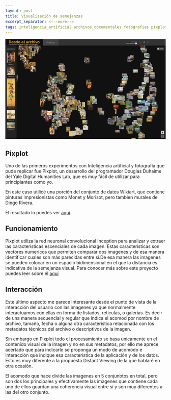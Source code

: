 ```yaml
---
layout: post
title: Visualización de semejanzas
excerpt_separator: <!--more-->
tags: inteligencia_artificial archivos_documentales fotografias pixplot
---
```


![pixplot](../images/pixplot.JPG)

## Pixplot

Uno de las primeros experimentos con Inteligencia artificial y fotografía que pude replicar fue Pixplot, un desarrollo del programador Douglas Duhaime del Yale Digital Humanities Lab, que es muy fácil de utilizar para principiantes como yo.

<!--more-->

En este caso utilicé una porción del conjunto de datos Wikiart, que contiene pinturas impresionistas como Monet y Morisot, pero tambien murales de Diego Rivera.

El resultado lo puedes ver [aqui](https://gustavolsj.github.io/pixplot_wikiart/#).

## Funcionamiento

Pixplot utiliza la red neuronal convolucional Inception para analizar y extraer las caracteristicas escenciales de cada imagen. Estas caracteristicas son vectores numericos que permiten comparar dos imagenes y de esa manera identificar cuales son más parecidas entre sí.De esa manera las imagenes se pueden colocar en un espacio bidimensional en el que la distancia es indicativa de la semejanza visual. Para conocer más sobre este proyecto puedes leer sobre él [aquí](https://dhlab.yale.edu/projects/pixplot/)

## Interacción

Este último aspecto me parece interesante desde el punto de vista de la interacción del usuario con las imagenes ya que normalmente interactuamos con ellas en forma de listados, reticulas, o galerias. Es decir de una manera secuencial y regular que indica el acomod por nombre de archivo, tamaño, fecha o alguna otra caracteristica relacionada con los metadatos técnicos del archivo o descriptivos de la imagen.

Sin embargo en Pixplot todo el procesamiento se basa unicamente en el contenido visual de la imagen y no en sus metadatos, por ello me aprece acertado que para indicarlo se proponga un modo de acomodo e interacción que indique esa caracteristica de la aplicación y de los datos. Esto es muy diferente a la propuesta Distant Viewing de la que hablaré en otra ocasión.

El acomodo que hace divide las imagenes en 5 conjunbtos en total, pero son dos los principales y efectivamente las imagenes que contiene cada uno de ellos guardan una coherencia visual entre sí y son muy diferentes a las del otro conjunto.
